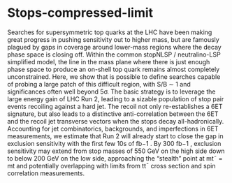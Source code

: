 # Stops-compressed-limit

Searches for supersymmetric top quarks at the LHC have been making great progress in
pushing sensitivity out to higher mass, but are famously plagued by gaps in coverage around
lower-mass regions where the decay phase space is closing off. Within the common stopNLSP
/ neutralino-LSP simplified model, the line in the mass plane where there is just
enough phase space to produce an on-shell top quark remains almost completely unconstrained.
Here, we show that is possible to define searches capable of probing a large patch
of this difficult region, with S/B ∼ 1 and significances often well beyond 5σ. The basic
strategy is to leverage the large energy gain of LHC Run 2, leading to a sizable population
of stop pair events recoiling against a hard jet. The recoil not only re-establishes a 6ET
signature, but also leads to a distinctive anti-correlation between the 6ET and the recoil jet
transverse vectors when the stops decay all-hadronically. Accounting for jet combinatorics,
backgrounds, and imperfections in 6ET measurements, we estimate that Run 2 will already
start to close the gap in exclusion sensitivity with the first few 10s of fb−1
. By 300 fb−1
,
exclusion sensitivity may extend from stop masses of 550 GeV on the high side down to
below 200 GeV on the low side, approaching the “stealth” point at mt˜ = mt and potentially
overlapping with limits from tt¯ cross section and spin correlation measurements.
